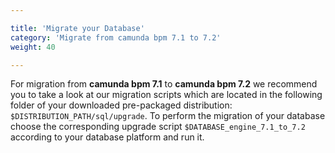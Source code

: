 ```yaml
---

title: 'Migrate your Database'
category: 'Migrate from camunda bpm 7.1 to 7.2'
weight: 40

---
```



For migration from **camunda bpm 7.1** to **camunda bpm 7.2** we recommend you to take a look at our migration scripts which are located in the following folder of your downloaded pre-packaged distribution: `$DISTRIBUTION_PATH/sql/upgrade`. To perform the migration of your database choose the corresponding upgrade script `$DATABASE_engine_7.1_to_7.2` according to your database platform and run it.
